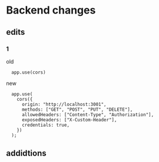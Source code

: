 # Backend changes
## edits
### 1
  old 
  ```
    app.use(cors)
  ```
  new
  ```
    app.use(
      cors({
        origin: "http://localhost:3001",
        methods: ["GET", "POST", "PUT", "DELETE"],
        allowedHeaders: ["Content-Type", "Authorization"],
        exposedHeaders: ["X-Custom-Header"],
        credentials: true,
      })
    );
  ```


## addidtions